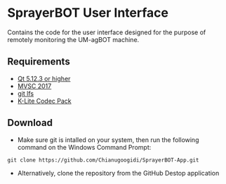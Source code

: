 # SprayerBOT User Interface
Contains the code for the user interface designed for the purpose of remotely monitoring the UM-agBOT machine.

## Requirements
* [Qt 5.12.3 or higher](https://github.com/Chianugoogidi/SprayerBOT-App/wiki/Qt-Installation-and-Configuration)
* [MVSC 2017](https://github.com/Chianugoogidi/SprayerBOT-App/wiki/Installation-and-Configuration-of-Visual-Studio-Community)
* [git lfs](https://git-lfs.github.com/)
* [K-Lite Codec Pack](https://codecguide.com/download_k-lite_codec_pack_standard.htm)

## Download

* Make sure git is intalled on your system, then run the following command on the Windows Command Prompt:

`git clone https://github.com/Chianugoogidi/SprayerBOT-App.git`

* Alternatively, clone the repository from the GitHub Destop application
